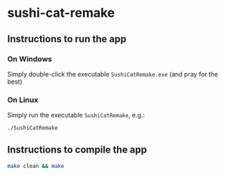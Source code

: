 # sushi-cat-remake

## Instructions to run the app
### On Windows
Simply double-click the executable `SushiCatRemake.exe` (and pray for the best)

### On Linux
Simply run the executable `SushiCatRemake`, e.g.:
```bash
./SushiCatRemake
```

## Instructions to compile the app
```bash
make clean && make
```

